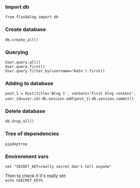 ### Import db
`from flaskblog import db`

### Create database  
`db.create_all()`

### Querying 
`User.query.all()`  
`User.query.first()`  
`User.query.filter_by(username='Kate').first()`

### Adding to database
`post_1 = Post(title='Blog 1', content='First blog content', user_id=user.id)`
`db.session.add(post_1)`
`db.session.commit()`

### Delete database 
`db.drop_all()`

### Tree of dependencies
`pipdeptree`

### Environment vars
`set "SECRET_KEY=really secret don't tell anyone"`

Then to check if it's really set:  
`echo %SECRET_KEY%`